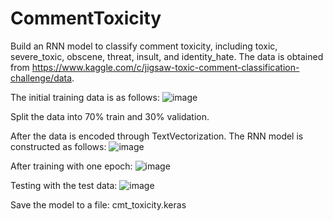 # CommentToxicity

Build an RNN model to classify comment toxicity, including toxic, severe_toxic, obscene, threat, insult, and identity_hate. The data is obtained from https://www.kaggle.com/c/jigsaw-toxic-comment-classification-challenge/data.

The initial training data is as follows:
![image](https://github.com/tungheidiie/CommentToxicityClassification/assets/170008056/18e2ba18-b6be-471d-9e1e-6d19ec98bcef)

Split the data into 70% train and 30% validation.

After the data is encoded through TextVectorization. The RNN model is constructed as follows:
![image](https://github.com/tungheidiie/CommentToxicityClassification/assets/170008056/c85f8fc6-dc75-4166-95e1-537a2bbf9bcc)

After training with one epoch:
![image](https://github.com/tungheidiie/CommentToxicityClassification/assets/170008056/bf48d464-c97d-4cbd-b984-3836112553be)

Testing with the test data:
![image](https://github.com/tungheidiie/CommentToxicityClassification/assets/170008056/ff8960ff-591a-46e6-9618-e95781220ffd)

Save the model to a file: cmt_toxicity.keras
